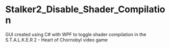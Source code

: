 # Stalker2_Disable_Shader_Compilation
GUI created using C# with WPF to toggle shader compilation in the S.T.A.L.K.E.R 2 - Heart of Chornobyl video game
